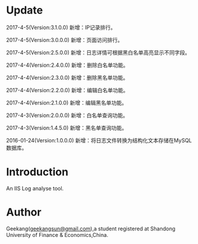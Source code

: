 # Update
2017-4-5(Version:3.1.0.0) 新增：IP记录排行。

2017-4-5(Version:3.0.0.0) 新增：页面访问排行。

2017-4-5(Version:2.5.0.0) 新增：日志详情可根据黑白名单高亮显示不同字段。

2017-4-4(Version:2.4.0.0) 新增：删除白名单功能。

2017-4-4(Version:2.3.0.0) 新增：删除黑名单功能。

2017-4-4(Version:2.2.0.0) 新增：编辑白名单功能。

2017-4-4(Version:2.1.0.0) 新增：编辑黑名单功能。

2017-4-3(Version:2.0.0.0) 新增：白名单查询功能。

2017-4-3(Version:1.4.5.0) 新增：黑名单查询功能。
  
2016-01-24(Version:1.0.0.0) 新增：将日志文件转换为结构化文本存储在MySQL数据库。

# Introduction

An IIS Log analyse tool.

# Author

Geekang(geekangsun@gmail.com),a student registered at Shandong University of Finance & Economics,China.